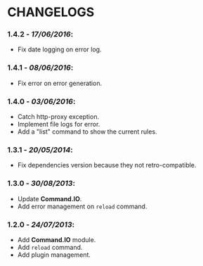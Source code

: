 # CHANGELOGS

### 1.4.2 - *17/06/2016*:
 * Fix date logging on error log.

### 1.4.1 - *08/06/2016*:
 * Fix error on error generation.
 
### 1.4.0 - *03/06/2016*:
 * Catch http-proxy exception.
 * Implement file logs for error.
 * Add a "list" command to show the current rules.

### 1.3.1 - *20/05/2014*:
 * Fix dependencies version because they not retro-compatible.

### 1.3.0 - *30/08/2013*:
 * Update **Command.IO**.
 * Add error management on `reload` command.

### 1.2.0 - *24/07/2013*:
 * Add **Command.IO** module.
 * Add `reload` command.
 * Add plugin management.